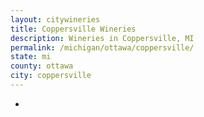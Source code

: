 ```yaml
---
layout: citywineries
title: Coppersville Wineries
description: Wineries in Coppersville, MI
permalink: /michigan/ottawa/coppersville/
state: mi
county: ottawa
city: coppersville
---
```

-
